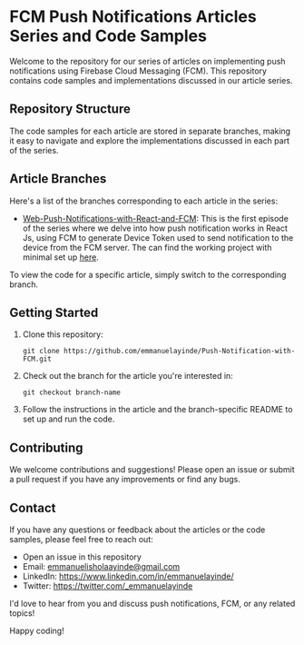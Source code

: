 # FCM Push Notifications Articles Series and Code Samples

Welcome to the repository for our series of articles on implementing push notifications using Firebase Cloud Messaging (FCM). This repository contains code samples and implementations discussed in our article series.

## Repository Structure

The code samples for each article are stored in separate branches, making it easy to navigate and explore the implementations discussed in each part of the series.

## Article Branches

Here's a list of the branches corresponding to each article in the series:

- [Web-Push-Notifications-with-React-and-FCM](https://dev.to/emmanuelayinde/web-push-notifications-with-react-and-firebase-cloud-messaging-fcm-18kb): This is the first episode of the series where we delve into how push notification works in React Js, using FCM to generate Device Token used to send notification to the device from the FCM server. The can find the working project with minimal set up [here](https://github.com/emmanuelayinde/Push-Notification-with-FCM/tree/Web-Push-Notifications-with-React-and-FCM).


To view the code for a specific article, simply switch to the corresponding branch.

## Getting Started

1. Clone this repository:
   ```
   git clone https://github.com/emmanuelayinde/Push-Notification-with-FCM.git
   ```

2. Check out the branch for the article you're interested in:
   ```
   git checkout branch-name
   ```

3. Follow the instructions in the article and the branch-specific README to set up and run the code.

## Contributing

We welcome contributions and suggestions! Please open an issue or submit a pull request if you have any improvements or find any bugs.


## Contact

If you have any questions or feedback about the articles or the code samples, please feel free to reach out:

- Open an issue in this repository
- Email: emmanuelisholaayinde@gmail.com
- LinkedIn: https://www.linkedin.com/in/emmanuelayinde/
- Twitter: https://twitter.com/_emmanuelayinde

I'd love to hear from you and discuss push notifications, FCM, or any related topics!

Happy coding!
